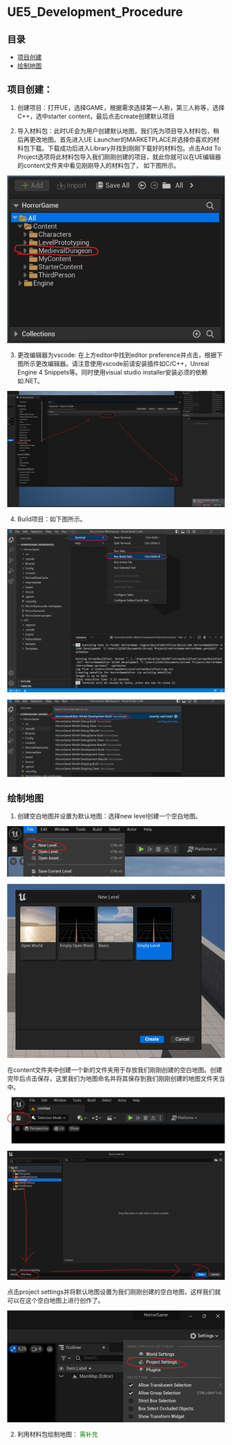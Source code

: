 # UE5_Development_Procedure

## 目录

- [项目创建](#项目创建)
- [绘制地图](#绘制地图)

## 项目创建：

1. 创建项目：打开UE，选择GAME，根据需求选择第一人称，第三人称等，选择C++，选中starter content，最后点击create创建默认项目

2. 导入材料包：此时UE会为用户创建默认地图，我们先为项目导入材料包，稍后再更改地图。首先进入UE Launcher的MARKETPLACE并选择你喜欢的材料包下载。下载成功后进入Library并找到刚刚下载好的材料包。点击Add To Project选项将此材料包导入我们刚刚创建的项目，就此你就可以在UE编辑器的content文件夹中看见刚刚导入的材料包了， 如下图所示。

![alt text](IMG/Img_1.png)

3. 更改编辑器为vscode: 在上方editor中找到editor preference并点击，根据下图所示更改编辑器。请注意使用vscode前请安装插件如C/C++，Unreal Engine 4 Snippets等。同时使用visual studio installer安装必须的依赖如.NET。

![alt text](IMG/Img_2.png)

4. Build项目：如下图所示。

![alt text](IMG/Img_3.png)

![alt text](IMG/Img_4.png)

## 绘制地图

1. 创建空白地图并设置为默认地图：选择new level创建一个空白地图。

![alt text](IMG/Img_5.png)

![alt text](IMG/Img_6.png)

在content文件夹中创建一个新的文件夹用于存放我们刚刚创建的空白地图。创建完毕后点击保存，这里我们为地图命名并将其保存到我们刚刚创建的地图文件夹当中。

![alt text](IMG/Img_7.png)

![alt text](IMG/Img_8.png)

点击project settings并将默认地图设置为我们刚刚创建的空白地图，这样我们就可以在这个空白地图上进行创作了。

![alt text](IMG/Img_9.png)

2. 利用材料包绘制地图：<span style="color: green"> 需补充 </span>
